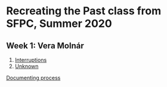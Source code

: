 # Recreating the Past class from SFPC, Summer 2020

## Week 1: Vera Molnár
1. [Interruptions](https://github.com/tarngerine/rtp2020/tree/master/veraMolnar-Interruptions/src)
2. [Unknown](https://github.com/tarngerine/rtp2020/tree/master/veraMolnar-Unknown/src)

[Documenting process](https://paper.dropbox.com/doc/Julius-Tarng-Recreating-Vera-Molnar--A00gC5XGyj8AaYPFYBFb1qmyAQ-KNeumINAAfWAwdzjYfU1o)
